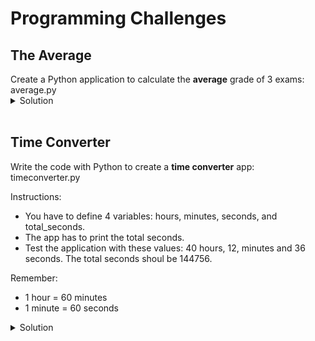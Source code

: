 # Programming Challenges

## The Average

<div class="note">
Create a Python application to calculate the <b>average</b> grade of 3 exams: average.py
</div>

<details><summary>Solution</summary>
<img src="challenges/py_average.png" class="rounded">
</details>

<br/>

## Time Converter

<div class="note">
Write the code with Python to create a <b>time converter</b> app: timeconverter.py
</div>

Instructions:

- You have to define 4 variables: hours, minutes, seconds, and total_seconds. 
- The app has to print the total seconds.
- Test the application with these values: 40 hours, 12, minutes and 36 seconds. The total seconds shoul be 144756.

Remember:
- 1 hour = 60 minutes
- 1 minute = 60 seconds

<details>
<summary>Solution</summary>
<img src="challenges/timeconverterpy.png" class="rounded">
</details>